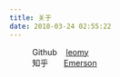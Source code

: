 ```yaml
---
title: 关于
date: 2018-03-24 02:55:22
---
```


<dl><dt><dd>Github&nbsp;&nbsp;&nbsp;&nbsp;<a href="https://github.com/leomy">leomy</a></dd><dd>知乎&nbsp;&nbsp;&nbsp;&nbsp;&nbsp;&nbsp;&nbsp;<a href="https://www.zhihu.com/people/emerson-my">Emerson</a></dd></dt></dl>
